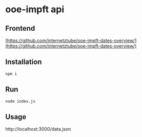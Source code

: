 # ooe-impft api


## Frontend
[https://github.com/internetztube/ooe-impft-dates-overview/](https://github.com/internetztube/ooe-impft-dates-overview/)


## Installation

```
npm i
```


## Run

```
node index.js
```


## Usage

http://localhost:3000/data.json
